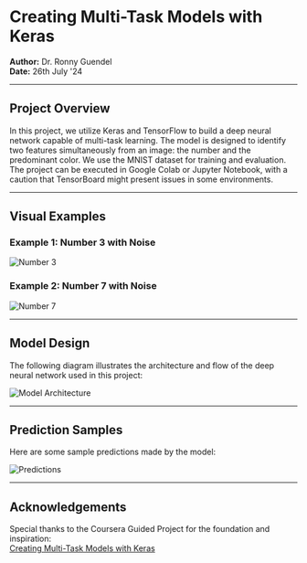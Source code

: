 # Creating Multi-Task Models with Keras

**Author:** Dr. Ronny Guendel  
**Date:** 26th July '24

---

## Project Overview

In this project, we utilize Keras and TensorFlow to build a deep neural network capable of multi-task learning. The model is designed to identify two features simultaneously from an image: the number and the predominant color. We use the MNIST dataset for training and evaluation. The project can be executed in Google Colab or Jupyter Notebook, with a caution that TensorBoard might present issues in some environments.

---

## Visual Examples

### Example 1: Number 3 with Noise
![Number 3](https://github.com/rgundel/MTL_Keras_starterfig/num_3.png?raw=true)

### Example 2: Number 7 with Noise
![Number 7](https://github.com/rgundel/MTL_Keras_starterfig/num_7.png?raw=true)

---

## Model Design

The following diagram illustrates the architecture and flow of the deep neural network used in this project:

![Model Architecture](https://github.com/rgundel/MTL_Keras_starterfig/model.png?raw=true)

---

## Prediction Samples

Here are some sample predictions made by the model:

![Predictions](https://github.com/rgundel/MTL_Keras_starterfig/prediction_numbers.png?raw=true)

---

## Acknowledgements

Special thanks to the Coursera Guided Project for the foundation and inspiration:  
[Creating Multi-Task Models with Keras](https://www.coursera.org/projects/multi-task-models-keras)

